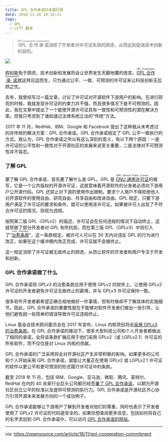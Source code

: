 ```yaml
---
title: GPL 合作承诺的发展历程
date: 2018-11-28 10:18:21
tags:
  - GPL
  - LCTT 翻译
---
```


> <ruby>GPL 合作承诺<rt>GPL Cooperation Commitment</rt></ruby>消除了开发者对许可证失效的顾虑，从而达到促进技术创新的目的。

![](https://opensource.com/sites/default/files/styles/image-full-size/public/lead-images/OSDC_Law_balance_open_source.png?itok=5c4JhuEY)

假如能免于顾虑，技术创新和发展将会让世界发生天翻地覆的改变。<ruby>[GPL 合作承诺][1]<rt>GPL Cooperation Commitment</rt></ruby>就这样应运而生，只为通过公平、一致、可预测的许可证来让科技创新无后顾之忧。

去年，我曾经写过一篇文章，讨论了许可证对开源软件下游用户的影响。在进行研究的时候，我就发现许可证的约束力并不强，而且很多情况下是不可预测的。因此，我在文章中提出了一个能使开源许可证具有一致性和可预测性的潜在解决方案。但我只考虑到了诸如通过法律系统立法的“传统”方法。

2017 年 11 月，RedHat、IBM、Google 和 Facebook 提出了这种我从未考虑过的非传统的解决方案：GPL 合作承诺。GPL 合作承诺规定了 GPL 公平一致执行的方式。我认为，GPL 合作承诺之所以有这么深刻的意义，有以下两个原因：一是许可证的公平性和一致性对于开源社区的发展来说至关重要，二是法律对不可预测性并不容忍。

### 了解 GPL

要了解 GPL 合作承诺，首先要了解什么是 GPL。GPL 是 <ruby>[GNU 通用许可证][2]<rt>GNU General Public License</rt></ruby>的缩写，它是一个公共版权的开源许可证，这就意味着开源软件的分发者必须向下游用户公开源代码。GPL 还禁止对下游的使用作出限制，要求个人用户不得拒绝他人对开源软件的使用自由、研究自由、共享自由和改进自由。GPL 规定，只要下游用户满足了许可证的要求和条件，就可以使用该许可证。如果被许可人出现了不符合许可证的情况，则视为违规。

按照第二版 GPL（GPLv2）的描述，许可证会在任何违规的情况下自动终止，这就导致了部分开发者对 GPL 有所抗拒。而在第三版 GPL（GPLv3）中则引入了“<ruby>[治愈条款][3]<rt>cure provision</rt></ruby>”，这一条款规定，被许可人可以在 30 天内对违反 GPL 的行为进行改正，如果在这个缓冲期内改正完成，许可证就不会被终止。

这一规定消除了许可证被无故终止的顾虑，从而让软件的开发者和用户专注于开发和创新。

### GPL 合作承诺做了什么

GPL 合作承诺将 GPLv3 的治愈条款应用于使用 GPLv2 的软件上，让使用 GPLv2 许可证的开发者避免许可证无故终止的窘境，并与 GPLv3 许可证保持一致。

很多软件开发者都希望正确合规地做好一件事情，但有时候却不了解具体的实施细节。因此，GPL 合作承诺的重要性就在于能够对软件开发者们做出一些引导，让他们避免因一些简单的错误导致许可证违规终止。

Linux 基金会技术顾问委员会在 2017 年宣布，Linux 内核项目将会[采用 GPLv3 的治愈条款][4]。在 GPL 合作承诺的推动下，很多大型科技公司和个人开发者都做出了相同的承诺，会将该条款扩展应用于他们采用 GPLv2（或 LGPLv2.1）许可证的所有软件，而不仅仅是对 Linux 内核的贡献。

GPL 合作承诺的广泛采用将会对开源社区产生非常积极的影响。如果更多的公司和个人开始采用 GPL 合作承诺，就能让大量正在使用 GPLv2 或 LGPLv2.1 许可证的软件以更公平和更可预测的形式履行许可证中的条款。

截至 2018 年 11 月，包括 IBM、Google、亚马逊、微软、腾讯、英特尔、RedHat 在内的 40 余家行业巨头公司都已经[签署了 GPL 合作承诺][5]，以期为开源社区创立公平的标准以及提供可预测的执行力。GPL 合作承诺是开源社区齐心协力引领开源未来发展方向的一个成功例子。

GPL 合作承诺能够让下游用户了解到开发者对他们的尊重，同时也表示了开发者使用了 GPLv2 许可证的代码是安全的。如果你想查阅更多信息，包括如何将自己的名字添加到 GPL 合作承诺中，可以访问 [GPL 合作承诺的网站][6]。

--------------------------------------------------------------------------------

via: https://opensource.com/article/18/11/gpl-cooperation-commitment

[a]: https://opensource.com/users/bdriver
[b]: https://github.com/lujun9972
[1]: https://gplcc.github.io/gplcc/
[2]: https://www.gnu.org/licenses/licenses.en.html
[3]: https://opensource.com/article/18/6/gplv3-anniversary
[4]: https://www.kernel.org/doc/html/v4.16/process/kernel-enforcement-statement.html
[5]: https://gplcc.github.io/gplcc/Company/Company-List.html
[6]: http://gplcc.github.io/gplcc

